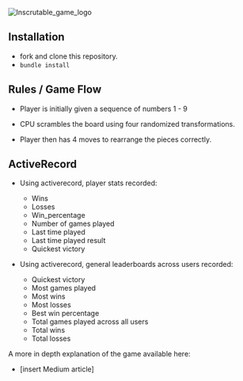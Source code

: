 ![Inscrutable_game_logo](https://user-images.githubusercontent.com/47403119/62011684-c3a27680-b138-11e9-81c8-aad10280b7af.png)

## Installation 
- fork and clone this repository. 
- `bundle install`

## Rules / Game Flow

- Player is initially given a sequence of numbers 1 - 9 

- CPU scrambles the board using four randomized transformations.
    
- Player then has 4 moves to rearrange the pieces correctly.

## ActiveRecord

- Using activerecord, player stats recorded: 
    * Wins
    * Losses
    * Win_percentage
    * Number of games played
    * Last time played 
    * Last time played result
    * Quickest victory

- Using activerecord, general leaderboards across users recorded:
    * Quickest victory
    * Most games played 
    * Most wins 
    * Most losses
    * Best win percentage
    * Total games played across all users
    * Total wins
    * Total losses

A more in depth explanation of the game available here:
  - [insert Medium article]
